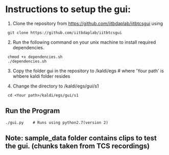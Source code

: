 # Instructions to setup the gui:

1) Clone the repository from https://github.com/iitbdaplab/iitbtcsgui using

  ```
   git clone https://github.com/iitbdaplab/iitbtcsgui
  ```
2) Run the following command on your unix machine to install required dependencies.
  ```
   chmod +x dependencies.sh
   ./dependencies.sh
  ```
3) Copy the folder gui in the repository to <Your path >/kaldi/egs   # where 'Your path' is whbere kaldi folder resides

4) Change the directory to <Your path>/kaldi/egs/gui/s1
  ```
   cd <Your path>/kaldi/egs/gui/s1
  ```

## Run the Program
 ```
 ./gui.py    # Runs using python2.7(version 2)
 ```

## Note: sample_data folder contains clips to test the gui. (chunks taken from TCS recordings) 
